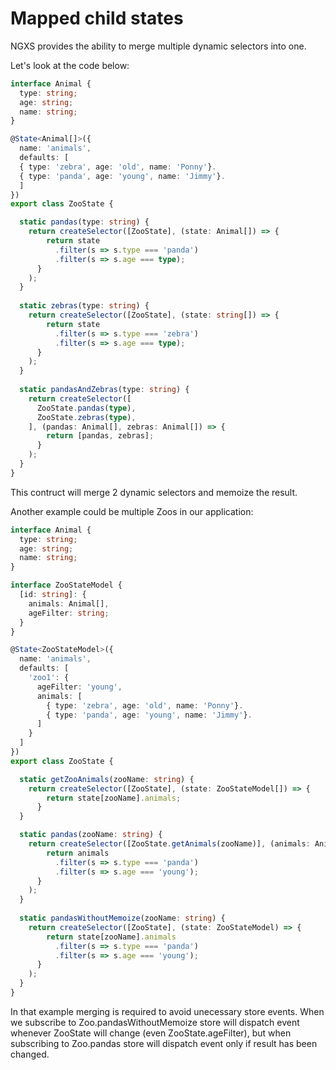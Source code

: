 # Mapped child states

NGXS provides the ability to merge multiple dynamic selectors into one.

Let's look at the code below:

```ts
interface Animal {
  type: string;
  age: string;
  name: string;
}

@State<Animal[]>({
  name: 'animals',
  defaults: [
  { type: 'zebra', age: 'old', name: 'Ponny'}.
  { type: 'panda', age: 'young', name: 'Jimmy'}.
  ]
})
export class ZooState {

  static pandas(type: string) {
    return createSelector([ZooState], (state: Animal[]) => {
        return state
          .filter(s => s.type === 'panda')
          .filter(s => s.age === type);
      }
    );
  }
  
  static zebras(type: string) {
    return createSelector([ZooState], (state: string[]) => {
        return state
          .filter(s => s.type === 'zebra')
          .filter(s => s.age === type);
      }
    );
  }
  
  static pandasAndZebras(type: string) {
    return createSelector([
      ZooState.pandas(type),
      ZooState.zebras(type),
    ], (pandas: Animal[], zebras: Animal[]) => {
        return [pandas, zebras];
      }
    );
  }
}
```
This contruct will merge 2 dynamic selectors and memoize the result.

Another example could be multiple Zoos in our application:
```ts
interface Animal {
  type: string;
  age: string;
  name: string;
}

interface ZooStateModel {
  [id: string]: {
    animals: Animal[],
    ageFilter: string;
  }
}

@State<ZooStateModel>({
  name: 'animals',
  defaults: [
 	'zoo1': {
      ageFilter: 'young',
      animals: [
        { type: 'zebra', age: 'old', name: 'Ponny'}.
        { type: 'panda', age: 'young', name: 'Jimmy'}.
      ]
    }
  ]
})
export class ZooState {

  static getZooAnimals(zooName: string) {
  	return createSelector([ZooState], (state: ZooStateModel[]) => {
        return state[zooName].animals;
      }
  }

  static pandas(zooName: string) {
    return createSelector([ZooState.getAnimals(zooName)], (animals: Animal[]) => {
        return animals
          .filter(s => s.type === 'panda')
          .filter(s => s.age === 'young');
      }
    );
  }
  
  static pandasWithoutMemoize(zooName: string) {
    return createSelector([ZooState], (state: ZooStateModel) => {
        return state[zooName].animals
          .filter(s => s.type === 'panda')
          .filter(s => s.age === 'young');
      }
    );
  }
}
```

In that example merging is required to avoid unecessary store events.
When we subscribe to Zoo.pandasWithoutMemoize store will dispatch event whenever ZooState will change (even ZooState.ageFilter), but when subscribing to Zoo.pandas store will dispatch event only if result has been changed.
